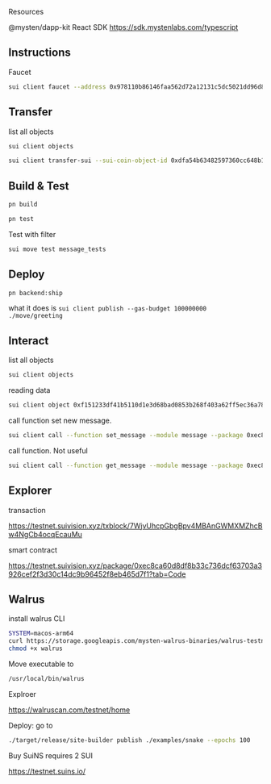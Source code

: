 
Resources

@mysten/dapp-kit React SDK
https://sdk.mystenlabs.com/typescript


## Instructions

Faucet

```bash
sui client faucet --address 0x978110b86146faa562d72a12131c5dc5021dd96d88e715c79d14fb9df0406c41
```

## Transfer

list all objects

```bash
sui client objects
```

```bash
sui client transfer-sui --sui-coin-object-id 0xdfa54b63482597360cc648b1cd6d6dce63c701786fb0e63fc4812f342ba9ea82 --to 0x978110b86146faa562d72a12131c5dc5021dd96d88e715c79d14fb9df0406c41 --amount 1234567 --gas-budget 900000000
```

## Build & Test

```bash
pn build
```

```bash
pn test
```

Test with filter
```bash
sui move test message_tests
```

## Deploy

```bash
pn backend:ship
```

what it does is `sui client publish --gas-budget 100000000 ./move/greeting`

## Interact

list all objects

```bash
sui client objects
```

reading data

```bash
sui client object 0xf151233df41b5110d1e3d68bad0853b268f403a62ff5ec36a78aeaac25624f10
```

call function set new message.

```bash
sui client call --function set_message --module message --package 0xec8ca60d8df8b33c736dcf63703a3926cef2f3d30c14dc9b96452f8eb465d7f1 --args 0xf151233df41b5110d1e3d68bad0853b268f403a62ff5ec36a78aeaac25624f10 "Your new message" --gas-budget 10000000
```

call function. Not useful

```bash
sui client call --function get_message --module message --package 0xec8ca60d8df8b33c736dcf63703a3926cef2f3d30c14dc9b96452f8eb465d7f1 --args 0xf151233df41b5110d1e3d68bad0853b268f403a62ff5ec36a78aeaac25624f10 --gas-budget 10000000
```

## Explorer

transaction

https://testnet.suivision.xyz/txblock/7WjvUhcpGbgBpv4MBAnGWMXMZhcBw4NgCb4ocqEcauMu

smart contract

https://testnet.suivision.xyz/package/0xec8ca60d8df8b33c736dcf63703a3926cef2f3d30c14dc9b96452f8eb465d7f1?tab=Code


## Walrus

install walrus CLI

```bash
SYSTEM=macos-arm64
curl https://storage.googleapis.com/mysten-walrus-binaries/walrus-testnet-latest-$SYSTEM -o walrus
chmod +x walrus
```

Move executable to 

```bash
/usr/local/bin/walrus
```


Explroer 

https://walruscan.com/testnet/home

Deploy: go to 

```bash
./target/release/site-builder publish ./examples/snake --epochs 100
```

Buy SuiNS requires 2 SUI

https://testnet.suins.io/